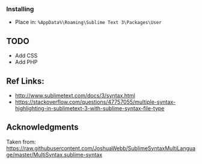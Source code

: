 ### Installing
- Place in:
  ```%AppData%\Roaming\Sublime Text 3\Packages\User```

## TODO
- Add CSS
- Add PHP

## Ref Links:
- http://www.sublimetext.com/docs/3/syntax.html
- https://stackoverflow.com/questions/47757055/multiple-syntax-highlighting-in-sublimetext-3-with-sublime-syntax-file-type

## Acknowledgments
Taken from: https://raw.githubusercontent.com/JoshuaWebb/SublimeSyntaxMultiLanguage/master/MultiSyntax.sublime-syntax
